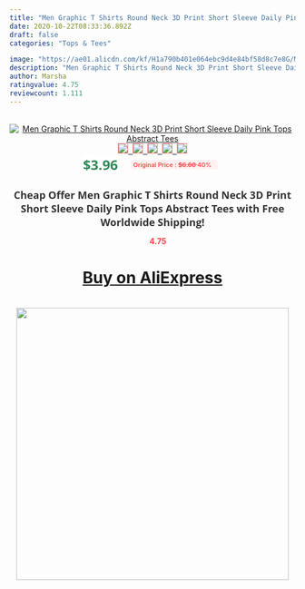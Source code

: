 ```yaml
---
title: "Men Graphic T Shirts Round Neck 3D Print Short Sleeve Daily Pink Tops Abstract Tees"
date: 2020-10-22T08:33:36.892Z
draft: false
categories: "Tops & Tees"

image: "https://ae01.alicdn.com/kf/H1a790b401e064ebc9d4e84bf58d8c7e8G/Men-Graphic-T-Shirts-Round-Neck-3D-Print-Short-Sleeve-Daily-Pink-Tops-Abstract-Tees.jpg"
description: "Men Graphic T Shirts Round Neck 3D Print Short Sleeve Daily Pink Tops Abstract Tees"
author: Marsha
ratingvalue: 4.75
reviewcount: 1.111
---
```

<br>
<div style="text-align: center;">
<a href="https://s.click.aliexpress.com/e/_AMt3JR" target="_blank" rel="nofollow noopener noreferrer"><img alt="Men Graphic T Shirts Round Neck 3D Print Short Sleeve Daily Pink Tops Abstract Tees" class="magnifier-image" src="https://ae01.alicdn.com/kf/H1a790b401e064ebc9d4e84bf58d8c7e8G/Men-Graphic-T-Shirts-Round-Neck-3D-Print-Short-Sleeve-Daily-Pink-Tops-Abstract-Tees.jpg_640x640.jpg">
<br>
<img style="border:1px solid salmon" src="https://ae01.alicdn.com/kf/H1a790b401e064ebc9d4e84bf58d8c7e8G/Men-Graphic-T-Shirts-Round-Neck-3D-Print-Short-Sleeve-Daily-Pink-Tops-Abstract-Tees.jpg_120x120.jpg">&nbsp;&nbsp;<img style="border:1px solid salmon" src="https://ae01.alicdn.com/kf/H4d5be9577e734b44a4bb05dd8d7580fbF/Men-Graphic-T-Shirts-Round-Neck-3D-Print-Short-Sleeve-Daily-Pink-Tops-Abstract-Tees.jpg_120x120.jpg">&nbsp;&nbsp;<img style="border:1px solid salmon" src="_120x120.jpg">&nbsp;&nbsp;<img style="border:1px solid salmon" src="_120x120.jpg">&nbsp;&nbsp;<img style="border:1px solid salmon" src="_120x120.jpg"></a></div><br0>
<div style="text-align: center;"><span style="background-color: white; border: 0px; box-sizing: border-box; color: seagreen; display: inline-block; font-family: &quot;open sans&quot; , &quot;arial&quot; , &quot;helvetica&quot; , sans-serif , &quot;heiti&quot;; font-size: 24px; font-stretch: inherit; font-weight: 700; line-height: inherit; margin: 0px 10px 0px 0px; padding: 0px; vertical-align: middle;">$3.96 </span>
<span style="background: rgb(255 , 241 , 241); border-radius: 3px; border: 0px; box-sizing: border-box; color: #ff4747; display: inline-block; font-family: inherit; font-size: 12px; font-stretch: inherit; font-style: inherit; font-variant: inherit; font-weight: 600; line-height: inherit; margin: 0px; padding: 2px 5px; transform: scale(0.9); vertical-align: middle;">Original Price : <b style="text-decoration: line-through;">$6.60 </b> 40%&nbsp;&nbsp;</span></div>
<h1 style="color: #333333; display: inline-block; font-family: &quot;open sans&quot; , &quot;arial&quot; , &quot;helvetica&quot; , sans-serif , &quot;heiti&quot;; font-size: 18px; font-stretch: inherit; font-weight: 700; text-align: center;">Cheap Offer Men Graphic T Shirts Round Neck 3D Print Short Sleeve Daily Pink Tops Abstract Tees with Free Worldwide Shipping!</h1>
<div style="color: #ff4747; text-align: center;">
<img src="https://4.bp.blogspot.com/-M0ZcTcb-5uY/XleCXlxnR4I/AAAAAAAAAEc/OrjgMkXV1oMQFaCRZj5HQwOCBcu3w1FegCPcBGAYYCw/s1600/star.png" style="height: 15px;">&nbsp;<b>4.75</b></div>
<div class="button_cont" align="center"><a class="buynow_a" href="https://s.click.aliexpress.com/e/_AMt3JR" target="_blank" rel="nofollow noopener noreferrer"><H1>Buy on AliExpress</H1></a></div><br>
<div class="separator" style="clear: both; text-align: center;">
<img src="https://lh3.googleusercontent.com/-pTy5HemUv9M/XlePHvY0dAI/AAAAAAAAAE4/0nX5iRUoIWY8eMW9Dpxeirr157OZliDIgCLcBGAsYHQ/s1600/badge.gif" width="480">
</div>

